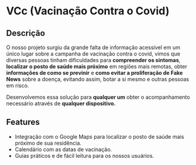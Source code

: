 # VCc (Vacinação Contra o Covid)
## Descrição
  O nosso projeto surgiu da grande falta de informação acessível em um único lugar sobre a campanha de vacinação contra o covid, vimos que diversas pessoas tinham dificuldades para **compreender os sintomas**, **localizar o posto de saúde mais próximo** em regiões mais remotas, obter **informações de como se previnir** e **como evitar a proliferação de Fake News** sobre a doença, evitando assim, botar a si mesmo e outras pessoas em risco.

  Desenvolvemos essa solução para **qualquer um** obter o acompanhamento necessário através de **qualquer dispositivo.**
  
 ## Features
- Integração com o Google Maps para localizar o posto de saúde mais próximo de sua residência.
- Calendário com as datas de vacinação.
- Guias práticos e de fácil leitura para os nossos usuários.
